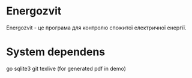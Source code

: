 # Energozvit

Energozvit - це програма для контролю спожитої електричної енергії.

# System dependens
go
sqlite3
git
texlive (for generated pdf in demo)
